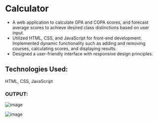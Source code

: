 # Calculator

  * A web application to calculate GPA and CGPA scores, and forecast average scores to achieve desired class 
  distinctions based on user input.
  * Utilized HTML, CSS, and JavaScript for front-end development. Implemented dynamic functionality such as 
  adding and removing courses, calculating scores, and displaying results.
  * Designed a user-friendly interface with responsive design principles.

## Technologies Used: 
  HTML, CSS, JavaScript

### OUTPUT:

![image](https://github.com/Catherina12384/Calculator/assets/150625807/232efcd0-7e65-466f-94a4-4f72b5d84778)

![image](https://github.com/Catherina12384/Calculator/assets/150625807/45d6e0d1-0997-4dc6-a0d5-1ebc8c3ca0a7)
